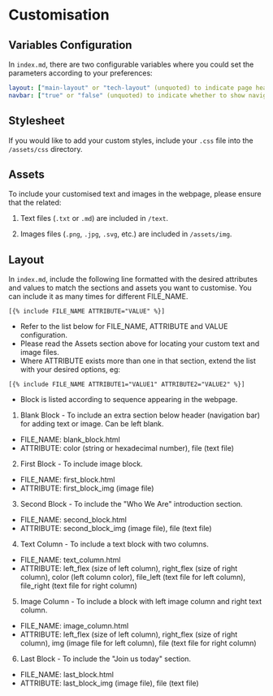 # Customisation

## Variables Configuration

In `index.md`, there are two configurable variables where you could set the parameters according to your preferences:
```yml
layout: ["main-layout" or "tech-layout" (unquoted) to indicate page header style]
navbar: ["true" or "false" (unquoted) to indicate whether to show navigation bar]
```

## Stylesheet

If you would like to add your custom styles, include your `.css` file into the `/assets/css` directory.

## Assets

To include your customised text and images in the webpage, please ensure that the related:

1. Text files (`.txt` or `.md`) are included in `/text`.

2. Images files (`.png`, `.jpg`, `.svg`, etc.) are included in `/assets/img`.

## Layout

In `index.md`, include the following line formatted with the desired attributes and values to match the sections and assets you want to customise. You can include it as many times for different FILE_NAME.
```
[{% include FILE_NAME ATTRIBUTE="VALUE" %}]
```

- Refer to the list below for FILE_NAME, ATTRIBUTE and VALUE configuration.
- Please read the Assets section above for locating your custom text and image files.
- Where ATTRIBUTE exists more than one in that section, extend the list with your desired options, eg:
```
[{% include FILE_NAME ATTRIBUTE1="VALUE1" ATTRIBUTE2="VALUE2" %}]
```
- Block is listed according to sequence appearing in the webpage.

1. Blank Block - To include an extra section below header (navigation bar) for adding text or image. Can be left blank.
- FILE_NAME: blank_block.html
- ATTRIBUTE: color (string or hexadecimal number), file (text file)

2. First Block - To include image block.
- FILE_NAME: first_block.html
- ATTRIBUTE: first_block_img (image file)

3. Second Block - To include the "Who We Are" introduction section.
- FILE_NAME: second_block.html
- ATTRIBUTE: second_block_img (image file), file (text file)

4. Text Column - To include a text block with two columns.
- FILE_NAME: text_column.html
- ATTRIBUTE: left_flex (size of left column), right_flex (size of right column), color (left column color), file_left (text file for left column), file_right (text file for right column)

5. Image Column - To include a block with left image column and right text column.
- FILE_NAME: image_column.html
- ATTRIBUTE: left_flex (size of left column), right_flex (size of right column), img (image file for left column), file (text file for right column)

6. Last Block - To include the "Join us today" section.
- FILE_NAME: last_block.html
- ATTRIBUTE: last_block_img (image file), file (text file)

